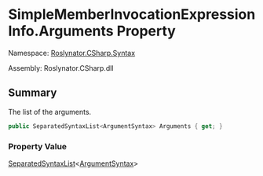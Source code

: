 # SimpleMemberInvocationExpressionInfo\.Arguments Property

Namespace: [Roslynator.CSharp.Syntax](../../README.md)

Assembly: Roslynator\.CSharp\.dll

## Summary

The list of the arguments\.

```csharp
public SeparatedSyntaxList<ArgumentSyntax> Arguments { get; }
```

### Property Value

[SeparatedSyntaxList](https://docs.microsoft.com/en-us/dotnet/api/microsoft.codeanalysis.separatedsyntaxlist-1)\<[ArgumentSyntax](https://docs.microsoft.com/en-us/dotnet/api/microsoft.codeanalysis.csharp.syntax.argumentsyntax)>

